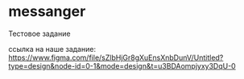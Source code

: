 # messanger
Тестовое задание

ссылка на наше задание:
https://www.figma.com/file/sZlbHjGr8gXuEnsXnbDunV/Untitled?type=design&node-id=0-1&mode=design&t=u3BDAompjyxy3DqU-0

